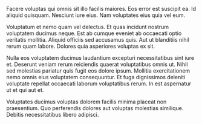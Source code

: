 Facere voluptas qui omnis sit illo facilis maiores. Eos error est suscipit ea. Id aliquid quisquam. Nesciunt iure eius. Nam voluptates eius quia vel eum.
 Voluptatum et nemo quam vel delectus. Et quas incidunt nostrum voluptatem ducimus neque. Est ab cumque eveniet ab occaecati optio veritatis mollitia. Aliquid officiis sed accusamus quis. Aut ut blanditiis nihil rerum quam labore. Dolores quia asperiores voluptas ex sit.
 Nulla eos voluptatem ducimus laudantium excepturi necessitatibus sint iure et. Deserunt veniam rerum reiciendis quaerat voluptatibus omnis ut. Nihil sed molestias pariatur quis fugit eos dolore ipsum. Mollitia exercitationem nemo omnis eius voluptatem consequuntur. Et fuga dignissimos deleniti voluptate repellat occaecati laborum voluptatibus rerum. In est aspernatur ut et qui aut et.
 Voluptates ducimus voluptas dolorem facilis minima placeat non praesentium. Quo perferendis dolores aut voluptas molestias similique. Debitis necessitatibus libero adipisci.